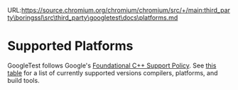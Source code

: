 URL:https://source.chromium.org/chromium/chromium/src/+/main:third_party\boringssl\src\third_party\googletest\docs\platforms.md
# Supported Platforms

GoogleTest follows Google's
[Foundational C++ Support Policy](https://opensource.google/documentation/policies/cplusplus-support).
See
[this table](https://github.com/google/oss-policies-info/blob/main/foundational-cxx-support-matrix.md)
for a list of currently supported versions compilers, platforms, and build
tools.
